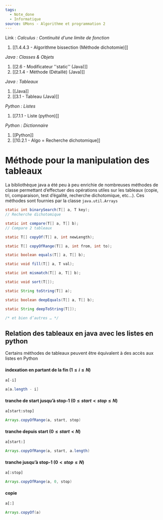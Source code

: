 ```yaml
---
tags:
  - Note_done
  - Informatique
source: UMons - Algorithme et programmation 2
---
```


Link :
_Calculus : Continuité d'une limite de fonction_
1. [[1.4.4.3 - Algorithme bissection (Méthode dichotomie)]]

_Java : Classes & Objets_
1. [[2.6 - Modificateur ''static'' (Java)]]
2. [[2.1.4 - Méthode (Détaillé) (Java)]]

_Java : Tableaux_
1. [[Java]]
2. [[3.1 - Tableau (Java)]]

_Python : Listes_
1. [[7.1.1 - Liste (python)]]

_Python : Dictionnaire_
1. [[Python]]
1. [[10.2.1 - Algo = Recherche dichotomique]]

# Méthode pour la manipulation des tableaux
La bibliothèque java a été peu à peu enrichie de nombreuses méthodes de classe permettant d’effectuer des opérations utiles sur les tableaux (copie, tri, comparaison, test d’égalité, recherche dichotomique, etc...). Ces méthodes sont fournies par la classe `java.util.Arrays`

```java
static int binarySearch(T[] a, T key); 
// Recherche dichotomique

static int compare(T[] a, T[] b); 
// Compare 2 tableaux

static T[] copyOf(T[] a, int newLength); 

static T[] copyOfRange(T[] a, int from, int to); 

static boolean equals(T[] a, T[] b); 

static void fill(T[] a, T val); 

static int mismatch(T[] a, T[] b); 

static void sort(T[]); 

static String toString(T[] a); 

static boolean deepEquals(T[] a, T[] b); 

static String deepToString(T[]); 

/* et bien d’autres … */
```

## Relation des tableaux en java avec les listes en python
Certains méthodes de tableaux peuvent être équivalent à des accès aux listes en Python

#### indexation en partant de la fin $(1 ≤ i ≤ N)$
```python
a[-i]
```
```java
a[a.length - i]
```

#### tranche de start jusqu’à stop-1 $(0 ≤ start < stop ≤ N)$
```python
a[start:stop]
```
```java
Arrays.copyOfRange(a, start, stop)
```

#### tranche depuis start $(0 ≤ start < N)$
```python
a[start:]
```
```java
Arrays.copyOfRange(a, start, a.length)
```

#### tranche jusqu’à stop-1 $(0 < stop ≤ N)$
```python
a[:stop]
```
```java
Arrays.copyOfRange(a, 0, stop)
```

#### copie
```python
a[:]
```
```java
Arrays.copyOf(a)
```
